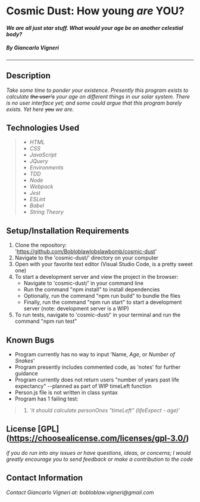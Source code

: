 # Cosmic Dust: How young _are_ YOU?
#### _We are all just star stuff. What would your age be on another celestial body?_
##### By _**Giancarlo Vigneri**_
___

## Description
 _Take some time to ponder your existence. Presently this program exists to calculate ~~the user's~~ your age on different things in our solar system. There is no user interface yet; and some could argue that this program barely exists. Yet here ~~you~~ we are._

## Technologies Used
>* _HTML_
>* _CSS_
>* _JavaScript_
>* _JQuery_
>* _Environments_
>* _TDD_
>* _Node_
>* _Webpack_
>* _Jest_
>* _ESLint_
>* _Babel_
>* _String Theory_

## Setup/Installation Requirements
1) Clone the repository: 'https://github.com/Bobloblawlobslawbomb/cosmic-dust'
2) Navigate to the 'cosmic-dust/' directory on your computer
3) Open with your favorite text editor (Visual Studio Code, is a pretty sweet one)
4) To start a development server and view the project in the browser:
    * Navigate to 'cosmic-dust/' in your command line
    * Run the command "npm install" to install dependencies
    * Optionally, run the command "npm run build" to bundle the files
    * Finally, run the command "npm run start" to start a development server
      (note: development server is a WIP)
5) To run tests, navigate to 'cosmic-dust/' in your terminal and run the command "npm run test"

## Known Bugs
* Program currently has no way to input 'Name, _Age_, or _Number of Snakes_'
* Program presently includes commented code, as 'notes' for further guidance
* Program currently does not return users "number of years past life expectancy"
  --planned as part of WIP timeLeft function
* Person.js file is not written in class syntax
* Program has 1 failing test:
>1) _'it should calculate personOnes "timeLeft" (lifeExpect - age)'_

## License [GPL] (https://choosealicense.com/licenses/gpl-3.0/)
_if you do run into any issues or have questions, ideas, or concerns; I would greatly encourage you to send feedback or make a contribution to the code_

## Contact Information
_Contact Giancarlo Vigneri at: bobloblaw.vigneri@gmail.com_